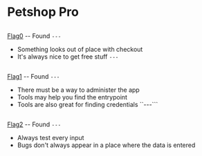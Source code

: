 # Petshop Pro

##
[Flag0](./flag0) 
-- Found
```---```
- Something looks out of place with checkout
- It's always nice to get free stuff
```---```
##
[Flag1](./flag1)
-- Found
```---```
- There must be a way to administer the app
- Tools may help you find the entrypoint
- Tools are also great for finding credentials
``---```
## 
[Flag2](./flag2) 
-- Found
```---```
- Always test every input
- Bugs don't always appear in a place where the data is entered
